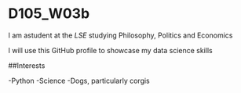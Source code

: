# D105_W03b

I am astudent at the _LSE_ studying Philosophy, Politics and Economics

I will use this GitHub profile to showcase my data science skills

##Interests

-Python
-Science
-Dogs, particularly corgis 
